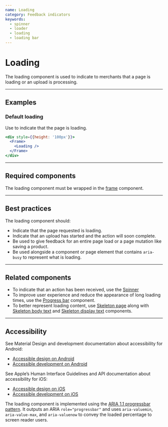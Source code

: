 ```yaml
---
name: Loading
category: Feedback indicators
keywords:
  - spinner
  - loader
  - loading
  - loading bar
---
```


# Loading

The loading component is used to indicate to merchants that a page is loading or an upload is processing.

---

## Examples

### Default loading

Use to indicate that the page is loading.

```jsx
<div style={{height: '100px'}}>
  <Frame>
    <Loading />
  </Frame>
</div>
```

---

## Required components

The loading component must be wrapped in the [frame](/components/structure/frame) component.

---

## Best practices

The loading component should:

- Indicate that the page requested is loading.
- Indicate that an upload has started and the action will soon complete.
- Be used to give feedback for an entire page load or a page mutation like saving a product.
- Be used alongside a component or page element that contains `aria-busy` to represent what is loading.

---

## Related components

- To indicate that an action has been received, use the [Spinner](/components/feedback-indicators/spinner)
- To improve user experience and reduce the appearance of long loading times, use the [Progress bar](/components/feedback-indicators/progress-bar) component.
- To better represent loading content, use [Skeleton page](/components/feedback-indicators/skeleton-page) along with [Skeleton body text](/components/feedback-indicators/skeleton-body-text) and [Skeleton display text](/components/feedback-indicators/skeleton-display-text) components.

---

## Accessibility

<!-- content-for: android -->

See Material Design and development documentation about accessibility for Android:

- [Accessible design on Android](https://material.io/design/usability/accessibility.html)
- [Accessible development on Android](https://developer.android.com/guide/topics/ui/accessibility/)

<!-- /content-for -->

<!-- content-for: ios -->

See Apple’s Human Interface Guidelines and API documentation about accessibility for iOS:

- [Accessible design on iOS](https://developer.apple.com/design/human-interface-guidelines/ios/app-architecture/accessibility/)
- [Accessible development on iOS](https://developer.apple.com/accessibility/ios/)

<!-- /content-for -->

<!-- content-for: web -->

The loading component is implemented using the [ARIA 1.1 progressbar pattern](https://www.w3.org/TR/wai-aria-1.1/#progressbar). It outputs an ARIA `role="progressbar"` and uses `aria-valuemin`, `aria-value-max`, and `aria-valuenow` to convey the loaded percentage to screen reader users.

<!-- /content-for -->
